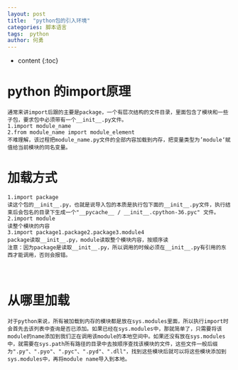 ```yaml
---
layout: post
title:  "python包的引入环境"
categories: 脚本语言
tags:  python
author: 何勇
---
```


* content
{:toc}


# python 的import原理

    通常来讲import后跟的主要是package，一个有层次结构的文件目录，里面包含了模块和一些子包，要求包中必须带有一个__init__.py文件。
    1.import module_name
    2.from module_name import module_element
    不难理解，该过程把module_name.py文件的全部内容加载到内存，把变量类型为’module‘赋值给当前模块的同名变量。
    

# 加载方式
    1.import package
	读这个包的__init__.py，也就是说导入包的本质是执行包下面的__init__.py文件，执行结束后会包名的目录下生成一个"__pycache__ / __init__.cpython-36.pyc" 文件。
	2.import module
	读整个模块的内容
	3.import package1.package2.package3.module4
	package读取__init__.py，module读取整个模块内容，按顺序读
	注意：因为package是读取__init__.py，所以调用的时候必须在__init__.py有引用的东西才能调用，否则会报错。
　　
# 从哪里加载
    对于python来说，所有被加载到内存的模块都是放在sys.modules里面，所以执行import时会首先去该列表中查询是否已添加。如果已经在sys.modules中，那就简单了，只需要将该module的name添加到我们正在调用该module的本地空间中。如果还没有放在sys.modules中，就需要在sys.path所有路径的目录中去按顺序查找该模块的文件，这些文件一般后缀为".py"、".pyo"、".pyc"、".pyd"、".dll"，找到这些模块后就可以将这些模块添加到sys.modules中，再将module name导入到本地。


    
    


